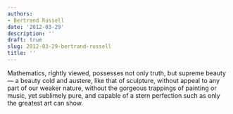 ```yaml
---
authors:
- Bertrand Russell
date: '2012-03-29'
description: ''
draft: true
slug: 2012-03-29-bertrand-russell
title: ''
---
```

Mathematics, rightly viewed, possesses not only truth, but supreme beauty — a beauty cold and austere, like that of sculpture, without appeal to any part of our weaker nature, without the gorgeous trappings of painting or music, yet sublimely pure, and capable of a stern perfection such as only the greatest art can show.



